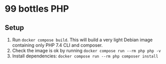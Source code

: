 # 99 bottles PHP

## Setup

1. Run `docker compose build`. This will build a very light Debian image containing only PHP 7.4 CLI and composer.
2. Check the image is ok by running `docker compose run --rm php php -v`
3. Install dependencies: `docker compose run --rm php composer install`
